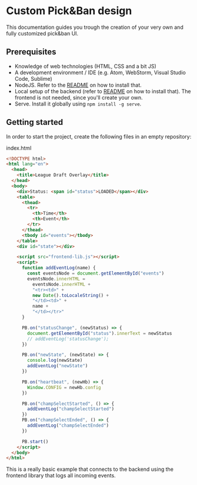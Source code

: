 # Custom Pick&Ban design

This documentation guides you trough the creation of your very own and fully customized pick&ban UI.

## Prerequisites

- Knowledge of web technologies (HTML, CSS and a bit JS)
- A development environment / IDE (e.g. Atom, WebStorm, Visual Studio Code, Sublime)
- NodeJS. Refer to the [README](README.md) on how to install that.
- Local setup of the backend (refer to [README](README.md) on how to install that). The frontend is not needed, since you'll create your own.
- Serve. Install it globally using `npm install -g serve`.

## Getting started

In order to start the project, create the following files in an empty repository:

index.html

```html
<!DOCTYPE html>
<html lang="en">
  <head>
    <title>League Draft Overlay</title>
  </head>
  <body>
    <div>Status: <span id="status">LOADED</span></div>
    <table>
      <thead>
        <tr>
          <th>Time</th>
          <th>Event</th>
        </tr>
      </thead>
      <tbody id="events"></tbody>
    </table>
    <div id="state"></div>

    <script src="frontend-lib.js"></script>
    <script>
      function addEventLog(name) {
        const eventsNode = document.getElementById("events")
        eventsNode.innerHTML =
          eventsNode.innerHTML +
          "<tr><td>" +
          new Date().toLocaleString() +
          "</td><td>" +
          name +
          "</td></tr>"
      }

      PB.on("statusChange", (newStatus) => {
        document.getElementById("status").innerText = newStatus
        // addEventLog('statusChange');
      })

      PB.on("newState", (newState) => {
        console.log(newState)
        addEventLog("newState")
      })

      PB.on("heartbeat", (newHb) => {
        Window.CONFIG = newHb.config
      })

      PB.on("champSelectStarted", () => {
        addEventLog("champSelectStarted")
      })
      PB.on("champSelectEnded", () => {
        addEventLog("champSelectEnded")
      })

      PB.start()
    </script>
  </body>
</html>
```

This is a really basic example that connects to the backend using the frontend library that logs all incoming events.
